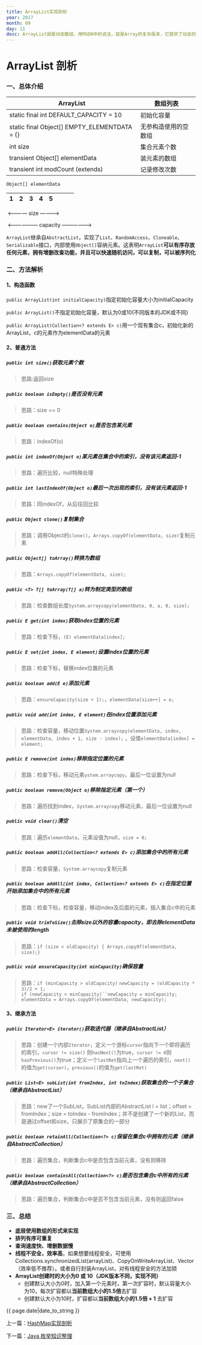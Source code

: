 ```yaml
---
title: ArrayList实现剖析
year: 2017
month: 09
day: 11
desc: ArrayList就是动态数组，用MSDN中的说法，就是Array的复杂版本，它提供了动态的增加和减少元素，实现了ICollection和IList接口，灵活的设置数组的大小等好处。但是，你真的了解它吗...
---
```


# ArrayList 剖析

### 一、总体介绍

ArrayList | 数组列表
---|---
static final int DEFAULT_CAPACITY = 10|初始化容量
static final Object[] EMPTY_ELEMENTDATA = {}|无参构造使用的空数组
int size | 集合元素个数
transient Object[] elementData | 装元素的数组
transient int modCount (extends) | 记录修改次数

`Object[] elementData`

1 | 2 | 3 | 4 | 5 |  |  |  |
---|---|---|---|---|---|---|---

&nbsp;<———— size ————>

&nbsp;<—————— capacity ——————>

`ArrayList`继承自`AbstractList`，实现了`List`、`RandomAccess`、`Cloneable`、`Serializable`接口，内部使用`Object[]`容纳元素。这表明`ArrayList`**可以有序存放任何元素，拥有增删改查功能，并且可以快速随机访问，可以复制，可以被序列化**

### 二、方法解析

#### 1、构造函数

`public ArrayList(int initialCapacity)`指定初始化容量大小为initialCapacity

`public ArrayList()`不指定初始化容量，默认为0或10(不同版本的JDK或不同)

`public ArrayList(Collection<? extends E> c)`用一个现有集合c，初始化新的ArrayList，c的元素作为elementData的元素

#### 2、普通方法

##### `public int size()`获取元素个数

> 思路:返回size

##### `public boolean isEmpty()`是否没有元素

> 思路：size == 0

##### `public boolean contains(Object o)`是否包含某元素

> 思路：indexOf(o)

##### `public int indexOf(Object o)`某元素在集合中的索引，没有该元素返回-1

> 思路：遍历比较，null特殊处理

##### `public int lastIndexOf(Object o)`最后一次出现的索引，没有该元素返回-1

> 思路：同indexOf，从后往回比较

##### `public Object clone()`复制集合

> 思路：调用Object的`clone()`，`Arrays.copyOf(elementData, size)`复制元素

##### `public Object[] toArray()`转换为数组

> 思路：`Arrays.copyOf(elementData, size);`

##### `public <T> T[] toArray(T[] a)`转为制定类型的数组

> 思路：检查数组长度`System.arraycopy(elementData, 0, a, 0, size);`

##### `public E get(int index)`获取index位置的元素

> 思路：检查下标，`(E) elementData[index];`

##### `public E set(int index, E element)`设置index位置的元素

> 思路：检查下标，替换index位置的元素

##### `public boolean add(E e)`添加元素

> 思路：`ensureCapacity(size + 1);`，`elementData[size++] = e;`

##### `public void add(int index, E element)`在index位置添加元素

> 思路：检查容量，移动位置`System.arraycopy(elementData, index, elementData, index + 1, size - index);` ，设值`elementData[index] = element;`

##### `public E remove(int index)`移除指定位置的元素

> 思路：检查下标，移动元素`ystem.arraycopy`，最后一位设置为null

##### `public boolean remove(Object o)`移除指定元素（第一个）

> 思路：遍历找到index，`System.arraycopy`移动元素，最后一位设置为null

##### `public void clear()`清空

> 思路：遍历`elementData`，元素设值为null，`size = 0;`

##### `public boolean addAll(Collection<? extends E> c)`添加集合中的所有元素

> 思路：检查容量，`System.arraycopy`复制元素

##### `public boolean addAll(int index, Collection<? extends E> c)`在指定位置开始添加集合中的所有元素

> 思路：检查下标，检查容量，移动index及后面的元素，插入集合c中的元素

##### `public void trimToSize()`去除size以外的容量capacity，即去除elementData未被使用的length

> 思路：`if (size < oldCapacity) { Arrays.copyOf(elementData, size);}`

##### `public void ensureCapacity(int minCapacity)`确保容量

> 思路：`if (minCapacity > oldCapacity)` `newCapacity = (oldCapacity * 3)/2 + 1;`  <br/>`if (newCapacity < minCapacity)``newCapacity = minCapacity;`  <br/>`elementData = Arrays.copyOf(elementData, newCapacity);`

#### 3、继承方法

##### `public Iterator<E> iterator()`获取迭代器（继承自AbstractList）

> 思路：创建一个内部`Iterator`，定义一个游标`cursor`指向下一个即将遍历的索引，`cursor != size()` 则`hasNext()`为true，`cursor != 0`则`hasPrevious()`为true；定义一个`lastRet`指向上一个遍历的索引，`next()`的值为`get(cursor)`，`previous()`的值为`get(lastRet)`

##### `public List<E> subList(int fromIndex, int toIndex)`获取集合的一个子集合（继承自AbstractList）

> 思路：new了一个SubList，SubList内部的AbstractList<E> l = list；offset = fromIndex；size = toIndex - fromIndex；并不是创建了一个新的List，而是通过offset和size，只展示了原集合的一部分

##### `public boolean retainAll(Collection<?> c)`保留在集合c中拥有的元素（继承自AbstractCollection）

> 思路：遍历集合，判断集合c中是否包含当前元素，没有则移除

##### `public boolean containsAll(Collection<?> c)`是否包含集合c中所有的元素（继承自AbstractCollection）

> 思路：遍历集合，判断集合c中是否不包含当前元素，没有则返回false

### 三、总结

- **底层使用数组的形式来实现**
- **排列有序可重复**
- **查询速度快、增删数据慢**
- **线程不安全，效率高**，如果想要线程安全，可使用Collections.synchronizedList(arrayList)、CopyOnWriteArrayList、Vector（效率低不推荐）。或者自行封装ArrayList，对有线程安全的方法加锁
- **ArrayList创建时的大小为0 或 10（JDK版本不同，实现不同）**
    - 创建默认大小为0时，加入第一个元素时，第一次扩容时，默认容量大小为10，每次扩容都以**当前数组大小的1.5倍**去扩容
    - 创建默认大小为10时，扩容都以**当前数组大小的1.5倍 + 1** 去扩容

{{ page.date|date_to_string }}

<p>上一篇：<a href="https://mr-lanlin.github.io/2017/09/10/JavaHashMap.html">HashMap实现剖析</a></p>

<p>下一篇：<a href="https://mr-lanlin.github.io/2017/09/26/JavaEnumeration.html">Java 枚举知识整理</a></p>